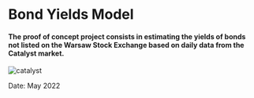 # Bond Yields Model
#### The proof of concept project consists in estimating the yields of bonds not listed on the Warsaw Stock Exchange based on daily data from the Catalyst market.

![catalyst](https://user-images.githubusercontent.com/106902757/172044986-258e266f-8d49-4224-ab8d-ba808aab76a3.png)

Date: May 2022
